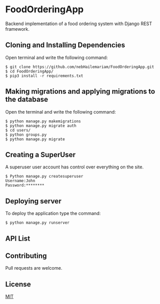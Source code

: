 # FoodOrderingApp

Backend implementation of a food ordering system with Django REST framework.

## Cloning and Installing Dependencies

Open terminal and write the following command:
```
$ git clone https://github.com/nebHailemariam/FoodOrderingApp.git
$ cd FoodOrderingApp/
$ pip3 install -r requirements.txt 
```

## Making migrations and applying migrations to the database

Open the terminal and write the following command:
```
$ python manage.py makemigrations
$ python manage.py migrate auth
$ cd users/
$ python groups.py
$ python manage.py migrate
```

## Creating a SuperUser
A superuser user account has control over everything on the site.

```
$ Python manage.py createsuperuser
Username:John
Password:********
```

## Deploying server

To deploy the application type the command:
```
$ python manage.py runserver
```

## API List

## Contributing
Pull requests are welcome.

## License
[MIT](https://choosealicense.com/licenses/mit/)
